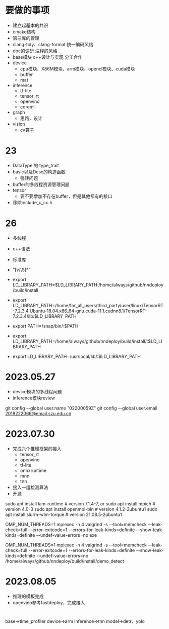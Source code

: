 # 要做的事项
+ 建立起基本的共识
+ cmake结构
+ 第三库的管理
+ clang-tidy、clang-format 统一编码风格
+ doc的调研 注释的风格
+ base模块 c++设计与实现 分工合作
+ device 
  + cpu模块、X86M模块、arm模块、opencl模块、cuda模块
  + buffer
  + mat
+ inference
  + tf-lite
  + tensor_rt
  + openvino
  + coreml
+ graph
  + 思路，设计
+ vision
  + cv算子


# 23
+ DataType 的 type_trait
+ basic以及Desc的构造函数
  + 强转问题
+ buffer的多线程资源管理问题
+ tensor
  + 要不要增加不存在buffer，但是其他都有的接口
+ 移除include_c_cc.h


# 26
+ 多线程
+ c++语法
+ 标准库
+ "[\s\S]*" 

+ export LD_LIBRARY_PATH=$LD_LIBRARY_PATH:/home/always/github/nndeploy/build/install   
+ export LD_LIBRARY_PATH=/home/for_all_users/third_party/user/linux/TensorRT-7.2.3.4.Ubuntu-18.04.x86_64-gnu.cuda-11.1.cudnn8.1/TensorRT-7.2.3.4/lib:$LD_LIBRARY_PATH
+ export PATH=/snap/bin/:$PATH
+ export LD_LIBRARY_PATH=/home/always/github/nndeploy/build/install/:$LD_LIBRARY_PATH
+ export LD_LIBRARY_PATH=/usr/local/lib/:$LD_LIBRARY_PATH

# 2023.05.27
+ device模块的多线程问题
+ inference模块review

git config --global user.name "02200059Z"
git config --global user.email 2018222066@email.szu.edu.cn

# 2023.07.30
+ 完成六个推理框架的接入
  + tensor_rt
  + openvino
  + tf-lite
  + onnxruntime
  + mnn
  + tnn
+ 接入一组检测算法
+ 开源

sudo apt install lam-runtime       # version 7.1.4-7, or
sudo apt install mpich             # version 4.0-3
sudo apt install openmpi-bin       # version 4.1.2-2ubuntu1
sudo apt install slurm-wlm-torque  # version 21.08.5-2ubuntu1

OMP_NUM_THREADS=1 mpiexec -n 4 valgrind -s --tool=memcheck --leak-check=full --error-exitcode=1 --errors-for-leak-kinds=definite --show-leak-kinds=definite --undef-value-errors=no exe

OMP_NUM_THREADS=1 mpiexec -n 4 valgrind -s --tool=memcheck --leak-check=full --error-exitcode=1 --errors-for-leak-kinds=definite --show-leak-kinds=definite --undef-value-errors=no /home/always/github/nndeploy/build/install/demo_detect

# 2023.08.05
+ 推理的模板完成
+ openvino参考fastdeploy，完成接入

# 
base->time_profiler
device->arm
inference->tnn
model->detr、yolo